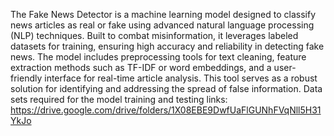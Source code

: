 The Fake News Detector is a machine learning model designed to classify news articles as real or fake using advanced natural language processing (NLP) techniques. Built to combat misinformation, it leverages labeled datasets for training, ensuring high accuracy and reliability in detecting fake news. The model includes preprocessing tools for text cleaning, feature extraction methods such as TF-IDF or word embeddings, and a user-friendly interface for real-time article analysis. This tool serves as a robust solution for identifying and addressing the spread of false information.
Data sets required for the model training and testing links:
https://drive.google.com/drive/folders/1X08EBE9DwfUaFlGUNhFVqNll5H31YkJo

